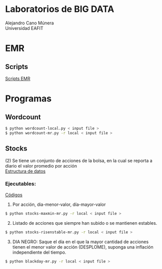 # Laboratorios de BIG DATA
Alejandro Cano Múnera <br/>
Universidad EAFIT 

# EMR
## Scripts
[Scripts EMR](https://github.com/alejocano22/TETbigdata/tree/master/EMR)

# Programas
## Wordcount

```sh
$ python wordcount-local.py < input file >
$ python wordcount-mr.py -r local < input file >
```

## Stocks
(2) Se tiene un conjunto de acciones de la bolsa, en la cual se reporta a diario el valor promedio por acción <br/>
[Estructura de datos](https://github.com/alejocano22/TETbigdata/blob/master/Datasets/dataempresas.csv) <br/>

### Ejecutables:

[Códigos](https://github.com/alejocano22/TETbigdata/tree/master/Programas/Stocks)

1. Por acción, dia-menor-valor, día-mayor-valor  <br/>
```sh
$ python stocks-maxmin-mr.py -r local < input file >
```

2. Listado de acciones que siempre han subido o se mantienen estables.<br/>
```sh
$ python stocks-risenstable-mr.py -r local < input file >
```

3. DIA NEGRO: Saque el día en el que la mayor cantidad de acciones tienen el menor valor de acción (DESPLOME), suponga una inflación independiente del tiempo.<br/>
```sh
$ python blackday-mr.py -r local < input file >
```


